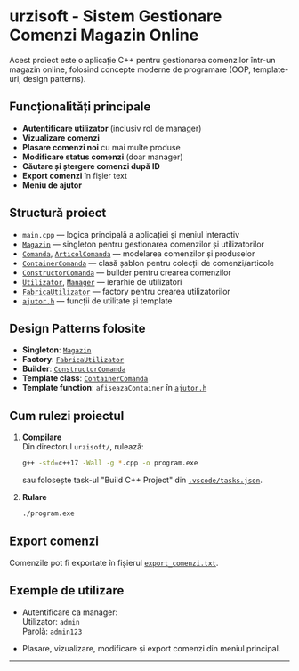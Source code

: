 # urzisoft - Sistem Gestionare Comenzi Magazin Online

Acest proiect este o aplicație C++ pentru gestionarea comenzilor într-un magazin online, folosind concepte moderne de programare (OOP, template-uri, design patterns).

## Funcționalități principale

- **Autentificare utilizator** (inclusiv rol de manager)
- **Vizualizare comenzi**
- **Plasare comenzi noi** cu mai multe produse
- **Modificare status comenzi** (doar manager)
- **Căutare și ștergere comenzi după ID**
- **Export comenzi** în fișier text
- **Meniu de ajutor**

## Structură proiect

- `main.cpp` — logica principală a aplicației și meniul interactiv
- [`Magazin`](urzisoft/Magazin.h) — singleton pentru gestionarea comenzilor și utilizatorilor
- [`Comanda`](urzisoft/Comanda.h), [`ArticolComanda`](urzisoft/ArticolComanda.h) — modelarea comenzilor și produselor
- [`ContainerComanda`](urzisoft/ContainerComanda.h) — clasă șablon pentru colecții de comenzi/articole
- [`ConstructorComanda`](urzisoft/ConstructorComanda.h) — builder pentru crearea comenzilor
- [`Utilizator`](urzisoft/Utilizator.h), [`Manager`](urzisoft/Manager.h) — ierarhie de utilizatori
- [`FabricaUtilizator`](urzisoft/FabricaUtilizator.h) — factory pentru crearea utilizatorilor
- [`ajutor.h`](urzisoft/ajutor.h) — funcții de utilitate și template

## Design Patterns folosite

- **Singleton**: [`Magazin`](urzisoft/Magazin.h)
- **Factory**: [`FabricaUtilizator`](urzisoft/FabricaUtilizator.h)
- **Builder**: [`ConstructorComanda`](urzisoft/ConstructorComanda.h)
- **Template class**: [`ContainerComanda`](urzisoft/ContainerComanda.h)
- **Template function**: `afiseazaContainer` în [`ajutor.h`](urzisoft/ajutor.h)

## Cum rulezi proiectul

1. **Compilare**  
   Din directorul `urzisoft/`, rulează:
   ```sh
   g++ -std=c++17 -Wall -g *.cpp -o program.exe
   ```
   sau folosește task-ul "Build C++ Project" din [`.vscode/tasks.json`](.vscode/tasks.json).

2. **Rulare**
   ```sh
   ./program.exe
   ```

## Export comenzi

Comenzile pot fi exportate în fișierul [`export_comenzi.txt`](urzisoft/export_comenzi.txt).

## Exemple de utilizare

- Autentificare ca manager:  
  Utilizator: `admin`  
  Parolă: `admin123`

- Plasare, vizualizare, modificare și export comenzi din meniul principal.

---